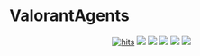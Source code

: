 # ValorantAgents

<div align="center">
  <a href="https://github.com/EriikSilva/valorant-agents-front"><img alt="hits" src="https://hits.sh/github.com/EriikSilva/valorant-agents-front.svg"></a>
  <a href="https://github.com/EriikSilva/valorant-agents-front/graphs/commit-activity"><img src="https://img.shields.io/github/last-commit/EriikSilva/valorant-agents-front"></a>
  <a href="https://github.com/EriikSilva/valorant-agents-front"><img src="https://img.shields.io/badge/status-InProgress-yellow"></a>
  <a href="https://github.com/EriikSilva/valorant-agents-front/stargazers"><img src="https://img.shields.io/github/stars/EriikSilva/valorant-agents-front?style=social"></a>
  <a href="https://github.com/EriikSilva/valorant-agents-front/network/members"><img src="https://img.shields.io/github/forks/EriikSilva/valorant-agents-front?style=social"></a>
  <a href="https://github.com/EriikSilva"><img src="https://img.shields.io/github/followers/EriikSilva?style=social"></a>
</div>